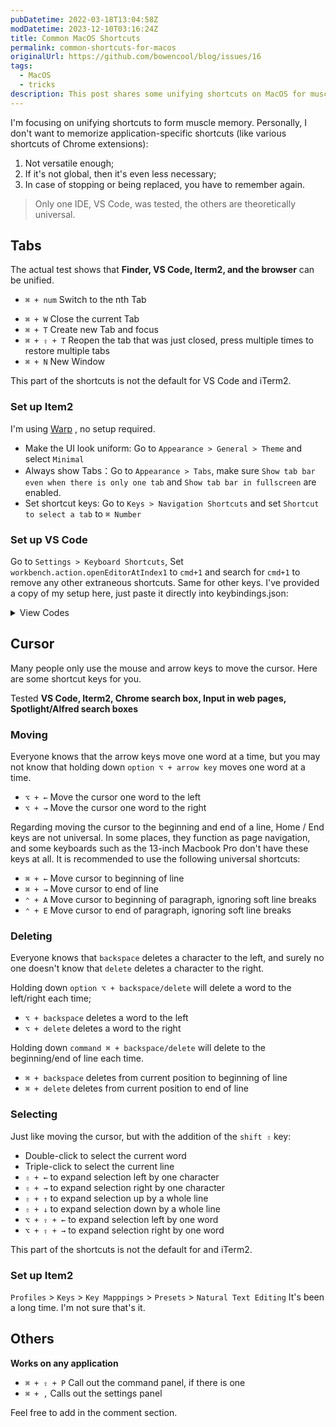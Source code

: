 ```yaml
---
pubDatetime: 2022-03-18T13:04:58Z
modDatetime: 2023-12-10T03:16:24Z
title: Common MacOS Shortcuts
permalink: common-shortcuts-for-macos
originalUrl: https://github.com/bowencool/blog/issues/16
tags:
  - MacOS
  - tricks
description: This post shares some unifying shortcuts on MacOS for muscle memory formation.
---
```


I'm focusing on unifying shortcuts to form muscle memory. Personally, I don't want to memorize application-specific shortcuts (like various shortcuts of Chrome extensions):

1. Not versatile enough;
2. If it's not global, then it's even less necessary;
3. In case of stopping or being replaced, you have to remember again.

> Only one IDE, VS Code, was tested, the others are theoretically universal.

## Tabs

The actual test shows that **Finder, VS Code, Iterm2, and the browser** can be unified.

- `⌘ + num` Switch to the nth Tab
<!-- - `⌘ + ⌥ + →` Switch to the right Tab  -->
- `⌘ + W` Close the current Tab
- `⌘ + T` Create new Tab and focus
- `⌘ + ⇧ + T` Reopen the tab that was just closed, press multiple times to restore multiple tabs
- `⌘ + N` New Window

This part of the shortcuts is not the default for VS Code and iTerm2.

### Set up Item2

I'm using [Warp](https://app.warp.dev/referral/6NP9Q8) , no setup required.

- Make the UI look uniform: Go to `Appearance > General > Theme` and select `Minimal`
- Always show Tabs：Go to `Appearance > Tabs`, make sure `Show tab bar even when there is only one tab` and `Show tab bar in fullscreen` are enabled.
- Set shortcut keys: Go to `Keys > Navigation Shortcuts` and set `Shortcut to select a tab` to `⌘ Number`

### Set up VS Code

Go to `Settings > Keyboard Shortcuts`, Set `workbench.action.openEditorAtIndex1` to `cmd+1` and search for `cmd+1` to remove any other extraneous shortcuts. Same for other keys. I've provided a copy of my setup here, just paste it directly into keybindings.json:

<details>
  <summary>View Codes</summary>

```json
[
  {
    "key": "cmd+numpad1",
    "command": "-workbench.action.toggleSidebarVisibility",
    "when": "!editorFocus"
  },
  {
    "key": "cmd+numpad5",
    "command": "-workbench.action.toggleSidebarVisibility",
    "when": "!editorFocus"
  },
  {
    "key": "cmd+numpad9",
    "command": "-workbench.action.toggleSidebarVisibility",
    "when": "!editorFocus"
  },
  {
    "key": "cmd+numpad3",
    "command": "-workbench.action.toggleSidebarVisibility",
    "when": "searchViewletVisible"
  },
  {
    "key": "cmd+numpad0",
    "command": "-workbench.action.zoomReset"
  },
  {
    "key": "cmd+numpad5",
    "command": "-workbench.view.debug",
    "when": "editorFocus"
  },
  {
    "key": "cmd+numpad3",
    "command": "-workbench.view.search",
    "when": "!searchViewletVisible"
  },
  {
    "key": "cmd+numpad1",
    "command": "-workbench.view.explorer",
    "when": "editorFocus"
  },
  {
    "key": "cmd+numpad0",
    "command": "-workbench.actions.view.problems"
  },
  {
    "key": "cmd+numpad9",
    "command": "-workbench.view.git",
    "when": "editorFocus"
  },
  {
    "key": "cmd+1",
    "command": "-workbench.action.focusFirstEditorGroup"
  },
  {
    "key": "cmd+1",
    "command": "-workbench.action.toggleSidebarVisibility",
    "when": "!editorFocus"
  },
  {
    "key": "cmd+1",
    "command": "-workbench.view.explorer",
    "when": "editorFocus"
  },
  {
    "key": "cmd+2",
    "command": "-workbench.action.focusSecondEditorGroup"
  },
  {
    "key": "cmd+k",
    "command": "editor.foldLevel2",
    "when": "editorTextFocus && foldingEnabled"
  },
  {
    "key": "cmd+k cmd+2",
    "command": "-editor.foldLevel2",
    "when": "editorTextFocus && foldingEnabled"
  },
  {
    "key": "cmd+3",
    "command": "-workbench.action.focusThirdEditorGroup"
  },
  {
    "key": "cmd+3",
    "command": "-workbench.action.toggleSidebarVisibility",
    "when": "searchViewletVisible"
  },
  {
    "key": "cmd+3",
    "command": "-workbench.view.search",
    "when": "!searchViewletVisible"
  },
  {
    "key": "cmd+k cmd+3",
    "command": "-editor.foldLevel3",
    "when": "editorTextFocus && foldingEnabled"
  },
  {
    "key": "cmd+k cmd+4",
    "command": "-editor.foldLevel4",
    "when": "editorTextFocus && foldingEnabled"
  },
  {
    "key": "cmd+4",
    "command": "-workbench.action.focusFourthEditorGroup"
  },
  {
    "key": "cmd+5",
    "command": "-workbench.action.toggleSidebarVisibility",
    "when": "!editorFocus"
  },
  {
    "key": "cmd+5",
    "command": "-workbench.view.debug",
    "when": "editorFocus"
  },
  {
    "key": "cmd+k cmd+5",
    "command": "-editor.foldLevel5",
    "when": "editorTextFocus && foldingEnabled"
  },
  {
    "key": "cmd+5",
    "command": "-workbench.action.focusFifthEditorGroup"
  },
  {
    "key": "cmd+6",
    "command": "-workbench.action.focusSixthEditorGroup"
  },
  {
    "key": "cmd+k cmd+6",
    "command": "-editor.foldLevel6",
    "when": "editorTextFocus && foldingEnabled"
  },
  {
    "key": "cmd+7",
    "command": "-outline.focus"
  },
  {
    "key": "cmd+7",
    "command": "-workbench.action.focusSeventhEditorGroup"
  },
  {
    "key": "cmd+k cmd+7",
    "command": "-editor.foldLevel7",
    "when": "editorTextFocus && foldingEnabled"
  },
  {
    "key": "shift+cmd+8",
    "command": "-editor.action.toggleColumnSelection"
  },
  {
    "key": "cmd+k cmd+8",
    "command": "-editor.foldAllMarkerRegions",
    "when": "editorTextFocus && foldingEnabled"
  },
  {
    "key": "cmd+8",
    "command": "-workbench.action.focusEighthEditorGroup"
  },
  {
    "key": "cmd+9",
    "command": "-workbench.action.lastEditorInGroup"
  },
  {
    "key": "ctrl+cmd+9",
    "command": "-workbench.action.moveEditorToLastGroup"
  },
  {
    "key": "cmd+9",
    "command": "-workbench.action.toggleSidebarVisibility",
    "when": "!editorFocus"
  },
  {
    "key": "cmd+9",
    "command": "-workbench.view.scm",
    "when": "editorFocus"
  },
  {
    "key": "cmd+k cmd+9",
    "command": "-editor.unfoldAllMarkerRegions",
    "when": "editorTextFocus && foldingEnabled"
  },
  {
    "key": "cmd+1",
    "command": "workbench.action.openEditorAtIndex1"
  },
  {
    "key": "ctrl+1",
    "command": "-workbench.action.openEditorAtIndex1"
  },
  {
    "key": "cmd+2",
    "command": "workbench.action.openEditorAtIndex2"
  },
  {
    "key": "ctrl+2",
    "command": "-workbench.action.openEditorAtIndex2"
  },
  {
    "key": "cmd+3",
    "command": "workbench.action.openEditorAtIndex3"
  },
  {
    "key": "ctrl+3",
    "command": "-workbench.action.openEditorAtIndex3"
  },
  {
    "key": "cmd+4",
    "command": "workbench.action.openEditorAtIndex4"
  },
  {
    "key": "ctrl+4",
    "command": "-workbench.action.openEditorAtIndex4"
  },
  {
    "key": "cmd+5",
    "command": "workbench.action.openEditorAtIndex5"
  },
  {
    "key": "ctrl+5",
    "command": "-workbench.action.openEditorAtIndex5"
  },
  {
    "key": "cmd+6",
    "command": "workbench.action.openEditorAtIndex6"
  },
  {
    "key": "ctrl+6",
    "command": "-workbench.action.openEditorAtIndex6"
  },
  {
    "key": "cmd+7",
    "command": "workbench.action.openEditorAtIndex7"
  },
  {
    "key": "ctrl+7",
    "command": "-workbench.action.openEditorAtIndex7"
  },
  {
    "key": "cmd+8",
    "command": "workbench.action.openEditorAtIndex8"
  },
  {
    "key": "ctrl+8",
    "command": "-workbench.action.openEditorAtIndex8"
  },
  {
    "key": "cmd+9",
    "command": "workbench.action.openEditorAtIndex9"
  },
  {
    "key": "ctrl+9",
    "command": "-workbench.action.openEditorAtIndex9"
  }
]
```

</details>

## Cursor

Many people only use the mouse and arrow keys to move the cursor. Here are some shortcut keys for you.

Tested **VS Code, Iterm2, Chrome search box, Input in web pages, Spotlight/Alfred search boxes**

### Moving

Everyone knows that the arrow keys move one word at a time, but you may not know that holding down `option ⌥ + arrow key` moves one word at a time.

- `⌥ + ←` Move the cursor one word to the left
- `⌥ + →` Move the cursor one word to the right

Regarding moving the cursor to the beginning and end of a line, Home / End keys are not universal. In some places, they function as page navigation, and some keyboards such as the 13-inch Macbook Pro don't have these keys at all. It is recommended to use the following universal shortcuts:

- `⌘ + ←` Move cursor to beginning of line
- `⌘ + →` Move cursor to end of line
- `⌃ + A` Move cursor to beginning of paragraph, ignoring soft line breaks
- `⌃ + E` Move cursor to end of paragraph, ignoring soft line breaks

### Deleting

Everyone knows that `backspace` deletes a character to the left, and surely no one doesn't know that `delete` deletes a character to the right.

Holding down `option ⌥ + backspace/delete` will delete a word to the left/right each time;

- `⌥ + backspace` deletes a word to the left
- `⌥ + delete` deletes a word to the right

Holding down `command ⌘ + backspace/delete` will delete to the beginning/end of line each time.

- `⌘ + backspace` deletes from current position to beginning of line
- `⌘ + delete` deletes from current position to end of line

### Selecting

Just like moving the cursor, but with the addition of the `shift ⇧` key:

- Double-click to select the current word
- Triple-click to select the current line
- `⇧ + ←` to expand selection left by one character
- `⇧ + →` to expand selection right by one character
- `⇧ + ↑` to expand selection up by a whole line
- `⇧ + ↓` to expand selection down by a whole line
- `⌥ + ⇧ + ←` to expand selection left by one word
- `⌥ + ⇧ + →` to expand selection right by one word

This part of the shortcuts is not the default for and iTerm2.

### Set up Item2

`Profiles` > `Keys` > `Key Mapppings` > `Presets` > `Natural Text Editing` It's been a long time. I'm not sure that's it.

## Others

**Works on any application**

- `⌘ + ⇧ + P` Call out the command panel, if there is one
- `⌘ + ,` Calls out the settings panel

Feel free to add in the comment section.
